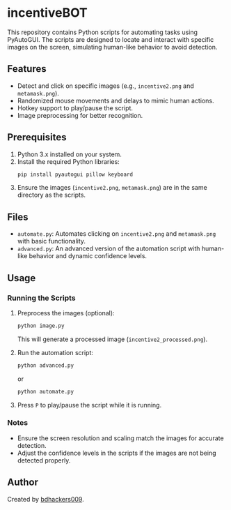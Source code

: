 # incentiveBOT

This repository contains Python scripts for automating tasks using PyAutoGUI. The scripts are designed to locate and interact with specific images on the screen, simulating human-like behavior to avoid detection.

## Features
- Detect and click on specific images (e.g., `incentive2.png` and `metamask.png`).
- Randomized mouse movements and delays to mimic human actions.
- Hotkey support to play/pause the script.
- Image preprocessing for better recognition.

## Prerequisites
1. Python 3.x installed on your system.
2. Install the required Python libraries:
   ```bash
   pip install pyautogui pillow keyboard
   ```
3. Ensure the images (`incentive2.png`, `metamask.png`) are in the same directory as the scripts.

## Files

- `automate.py`: Automates clicking on `incentive2.png` and `metamask.png` with basic functionality.
- `advanced.py`: An advanced version of the automation script with human-like behavior and dynamic confidence levels.

## Usage

### Running the Scripts
1. Preprocess the images (optional):
   ```bash
   python image.py
   ```
   This will generate a processed image (`incentive2_processed.png`).

2. Run the automation script:
   ```bash
   python advanced.py
   ```
   or
   ```bash
   python automate.py
   ```

3. Press `P` to play/pause the script while it is running.

### Notes
- Ensure the screen resolution and scaling match the images for accurate detection.
- Adjust the confidence levels in the scripts if the images are not being detected properly.

## Author
Created by [bdhackers009](https://github.com/bdhackers009).